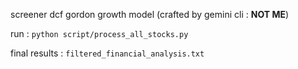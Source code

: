 screener dcf gordon growth model (crafted by gemini cli : <b>NOT ME</b>)


run : `python script/process_all_stocks.py`

final results : `filtered_financial_analysis.txt`
